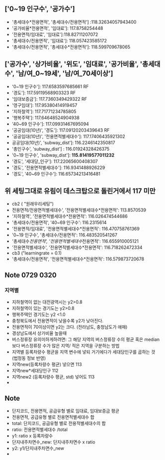 ## ['0~19 인구수', '공가수']
- '총세대수*전용면적', '총세대수/전용면적'] :118.32634057943400
- '공가비율*전용면적', '임대료']: 117.8758254448
- '전용면적/임대료', '임대료']:118.82711207072
- '총세대수/전용면적', '임대료']: 118.057423585172
- '총세대수/전용면적', '총세대수*전용면적']: 118.599709678065




## ['공가수', '상가비율', '위도', '임대료', '공가비율', '총세대수', '남/여_0~19세', '남/여_70세이상']
- '0~19 인구수']: 117.6583597685661 RF
- '경도']: 117.59119568903323 RF
- '임대보증금']: 117.7360349429322 RF
- '영구임대']: 117.95380414919457 
- '지하철역']: 117.71771234785805
- '행복주택']: 117.64648524904938
- '40~69 인구수']: 117.09931467695094
- '공공임대(10년)', '경도']: 117.09120203439643 RF
- '공공임대(10년)', '전용면적별세대수']: 117.17406435921302
- 공공임대(10년)', 'subway_dist']: 116.2246142350817
- '총인구수', 'subway_dist'] : 116.01924328426375
- '0~19 인구수', 'subway_dist']: **115.81419577011232**
- '경도', '세대당_인구']: 117.22065600408307
- '경도', '전용면적별세대수']: 116.9341488926229
- '경도', '40~69 인구수']: 116.65734213416481

## 위 세팅그대로 유림이 데스크탑으로 돌린거에서 117 미만 
- cb2 ( "원래우리세팅")
- 전용면적/전용면적별세대수', '전용면적별세대수*전용면적': 113.8570539 
- '지하철역', '전용면적별세대수*전용면적': 116.026474544686
- '총세대수/전용면적', '40~69 인구수': 116.2315614
- '전용면적/임대료', '전용면적별세대수*전용면적': 116.470758761369
-  '0~19 인구수', '총세대수/전용면적': 116.483520541267
-  '총세대수*전용면적', '전용면적별세대수*전용면적': 116.655910005121
-  '전용면적별세대수', '전용면적별세대수*전용면적': 116.718262472334
- cb3 ("learningrate = 0.1)
- '총세대수/전용면적', '전용면적별세대수*전용면적': 116.579873720678

## Note 0729 0320
### 지역별
- 지하철역이 없는 대전광역시는  y2>0.8 
- 지하철역이 있는 경기도는  y2>0.8 
- 행복주택인 경기도는 y2 <1.0
- 충청북도에서 전용면적이 낮을수록 y2가 낮아진다. 
- 전용면적이 70이상이면 y2는 크다. (전라남도, 충청남도가 애매)
- 경상남도에서 상가비율 높을때 
- 버스정류장 유의미하게하려면: 그 해당 지역의 버스정류장 수의 평균 혹은 median보다 버스정류장 수가 많은 지역/ 적은 지역을 구분하는 방법
- 지역별 등록차량수 평균을 지역 변수에 넣되 거기에다가 세대당인구를 곱하는 것 (법정동 정보 반영)
- 지역new(등록차량수 평균) 넣으면 113
- 지역new*세대당인구 112
- 지역new2 (등록차량수 평균, std) 넣어도 113
- 


## Note
- 단지코드, 전용면적, 공급유형 별로 임대료, 임대보증금 평균 
- 전용면적, 공급유형 별로 전용면적별세대수 합 
- total: 단지코드, 공급유형 별로 전용적별세대수의 합 
- ratio: 전용면적별세대수 /total
- y1: ratio x 등록차량수
- 단지내주차면수_new: 단지내주차면수 x ratio
- y2: y1/단지내주차면수_new
- 
